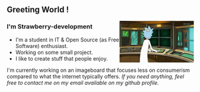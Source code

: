 ## Greeting World !

<img align="right" alt="GIF" src="https://github.com/strawberry-development/strawberry-development/blob/main/rick.gif" style="width: 200px; height: auto;" />

### I'm Strawberry-development
- I'm a student in IT & Open Source (as Free Software) enthusiast.
- Working on some small project.
- I like to create stuff that people enjoy.

I'm currently working on an imageboard that focuses less on consumerism compared to what the internet typically offers.
<em>If you need anything, feel free to contact me on my email available on my github profile.</em>
